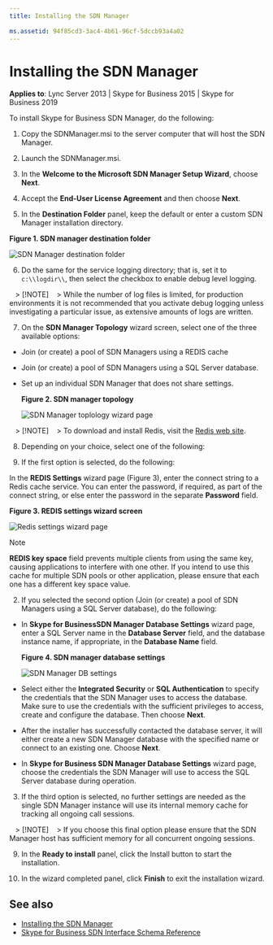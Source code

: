 ```yaml
---
title: Installing the SDN Manager
 
ms.assetid: 94f85cd3-3ac4-4b61-96cf-5dccb93a4a02
---
```


# Installing the SDN Manager

**Applies to**: Lync Server 2013 | Skype for Business 2015 | Skype for Business 2019

To install Skype for Business SDN Manager, do the following:
  
1. Copy the SDNManager.msi to the server computer that will host the SDN Manager.

2. Launch the SDNManager.msi.

3. In the **Welcome to the Microsoft SDN Manager Setup Wizard**, choose **Next**.

4. Accept the **End-User License Agreement** and then choose **Next**.

5. In the **Destination Folder** panel, keep the default or enter a custom SDN Manager installation directory.

  **Figure 1. SDN manager destination folder**

  ![SDN Manager destination folder](../images/82ee023d-2e78-41ba-8f43-5646f5ebbdfa.jpg)
  
6. Do the same for the service logging directory; that is, set it to `c:\\logdir\\`, then select the checkbox to enable debug level logging.

   > [!NOTE]
   > While the number of log files is limited, for production environments it is not recommended that you activate debug logging unless investigating a particular issue, as extensive amounts of logs are written.

7. On the **SDN Manager Topology** wizard screen, select one of the three available options:

- Join (or create) a pool of SDN Managers using a REDIS cache

- Join (or create) a pool of SDN Managers using a SQL Server database.

- Set up an individual SDN Manager that does not share settings.

  **Figure 2. SDN manager topology**

  ![SDN Manager toplology wizard page](../images/6498fa6d-0693-4d7d-b2da-93be83d8a40c.png)
  
   > [!NOTE]
   > To download and install Redis, visit the [Redis web site](http://redis.io/).

8. Depending on your choice, select one of the following:

1. If the first option is selected, do the following:

  In the **REDIS Settings** wizard page (Figure 3), enter the connect string to a Redis cache service. You can enter the password, if required, as part of the connect string, or else enter the password in the separate **Password** field.

  **Figure 3. REDIS settings wizard screen**

  ![Redis settings wizard page](../images/9e948e11-0b75-46bc-9b6a-e96717a49c28.png)
  
> [!NOTE]
> **REDIS key space** field prevents multiple clients from using the same key, causing applications to interfere with one other. If you intend to use this cache for multiple SDN pools or other application, please ensure that each one has a different key space value.

2. If you selected the second option (Join (or create) a pool of SDN Managers using a SQL Server database), do the following:

- In **Skype for BusinessSDN Manager Database Settings** wizard page, enter a SQL Server name in the **Database Server** field, and the database instance name, if appropriate, in the **Database Name** field.

  **Figure 4. SDN manager database settings**

  ![SDN Manager DB settings](../images/e9b12adb-d359-498e-b155-0568fa3c64f9.png)
  
- Select either the **Integrated Security** or **SQL Authentication** to specify the credentials that the SDN Manager uses to access the database. Make sure to use the credentials with the sufficient privileges to access, create and configure the database. Then choose **Next**.

- After the installer has successfully contacted the database server, it will either create a new SDN Manager database with the specified name or connect to an existing one. Choose **Next**.

- In **Skype for Business SDN Manager Database Settings** wizard page, choose the credentials the SDN Manager will use to access the SQL Server database during operation.

3. If the third option is selected, no further settings are needed as the single SDN Manager instance will use its internal memory cache for tracking all ongoing call sessions.

   > [!NOTE]
   > If you choose this final option please ensure that the SDN Manager host has sufficient memory for all concurrent ongoing sessions.

9. In the **Ready to install** panel, click the Install button to start the installation.

10. In the wizard completed panel, click **Finish** to exit the installation wizard.

## See also

- [Installing the SDN Manager](installing-the-sdn-manager.md)
- [Skype for Business SDN Interface Schema Reference](skype-for-business-sdn-interface-schema-reference.md)

